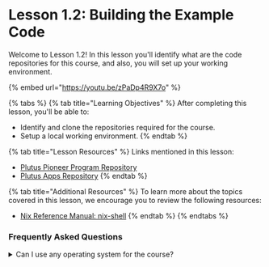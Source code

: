 # Lesson 1.2: Building the Example Code

Welcome to Lesson 1.2! In this lesson you'll identify what are the code repositories for this course, and also, you will set up your working environment.

{% embed url="https://youtu.be/zPaDp4R9X7o" %}

{% tabs %}
{% tab title="Learning Objectives" %}
After completing this lesson, you'll be able to:

* Identify and clone the repositories required for the course.
* Setup a local working environment.
{% endtab %}

{% tab title="Lesson Resources" %}
Links mentioned in this lesson:

* [Plutus Pioneer Program Repository](https://github.com/input-output-hk/plutus-pioneer-program)
* [Plutus Apps Repository](https://github.com/input-output-hk/plutus-apps)
{% endtab %}

{% tab title="Additional Resources" %}
To learn more about the topics covered in this lesson, we encourage you to review the following resources:

* [Nix Reference Manual: nix-shell](https://nixos.org/manual/nix/stable/command-ref/nix-shell.html)
{% endtab %}
{% endtabs %}

### Frequently Asked Questions

<details>

<summary>Can I use any operating system for the course?</summary>

To successfully follow all the activities of this course, you are encourage to use a Linux based operating system if you want to run a local development environment. Please, refer to the [Working Environment Set Up section](../../../prework/setup/README.md) to learn more about it.

</details>

